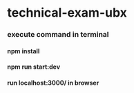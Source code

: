 # technical-exam-ubx

### execute command in terminal
#### npm install
#### npm run start:dev
#### run localhost:3000/ in browser
